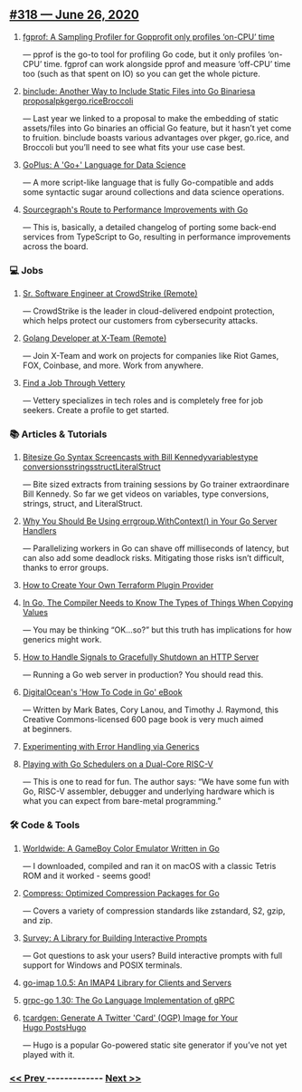 ## [#318 — June 26, 2020](https://golangweekly.com/issues/318)

1. [fgprof: A Sampling Profiler for Gopprofit only profiles ‘on-CPU’ time](https://golangweekly.com/link/90876/web)

     — pprof is the go-to tool for profiling Go code, but it only profiles ‘on-CPU’ time. fgprof can work alongside pprof and measure ‘off-CPU’ time too (such as that spent on IO) so you can get the whole picture.
1. [binclude: Another Way to Include Static Files into Go Binariesa proposalpkgergo.riceBroccoli](https://golangweekly.com/link/90879/web)

     — Last year we linked to a proposal to make the embedding of static assets/files into Go binaries an official Go feature, but it hasn’t yet come to fruition. binclude boasts various advantages over pkger, go.rice, and Broccoli but you’ll need to see what fits your use case best.
1. [GoPlus: A 'Go+' Language for Data Science](https://golangweekly.com/link/90885/web)

     — A more script-like language that is fully Go-compatible and adds some syntactic sugar around collections and data science operations.
1. [Sourcegraph's Route to Performance Improvements with Go](https://golangweekly.com/link/90886/web)

     — This is, basically, a detailed changelog of porting some back-end services from TypeScript to Go, resulting in performance improvements across the board.
### 💻 Jobs

1. [Sr. Software Engineer at CrowdStrike (Remote)](https://golangweekly.com/link/90887/web)

     — CrowdStrike is the leader in cloud-delivered endpoint protection, which helps protect our customers from cybersecurity attacks.
1. [Golang Developer at X-Team (Remote)](https://golangweekly.com/link/90888/web)

     — Join X-Team and work on projects for companies like Riot Games, FOX, Coinbase, and more. Work from anywhere.
1. [Find a Job Through Vettery](https://golangweekly.com/link/90889/web)

     — Vettery specializes in tech roles and is completely free for job seekers. Create a profile to get started.
### 📚 Articles & Tutorials

1. [Bitesize Go Syntax Screencasts with Bill Kennedyvariablestype conversionsstringsstructLiteralStruct](https://golangweekly.com/link/90890/web)

     — Bite sized extracts from training sessions by Go trainer extraordinare Bill Kennedy. So far we get videos on variables, type conversions, strings, struct, and LiteralStruct.
1. [Why You Should Be Using errgroup.WithContext() in Your Go Server Handlers](https://golangweekly.com/link/90895/web)

     — Parallelizing workers in Go can shave off milliseconds of latency, but can also add some deadlock risks. Mitigating those risks isn’t difficult, thanks to error groups.
1. [How to Create Your Own Terraform Plugin Provider](https://golangweekly.com/link/90896/web)

1. [In Go, The Compiler Needs to Know The Types of Things When Copying Values](https://golangweekly.com/link/90898/web)

     — You may be thinking “OK…so?” but this truth has implications for how generics might work.
1. [How to Handle Signals to Gracefully Shutdown an HTTP Server](https://golangweekly.com/link/90899/web)

     — Running a Go web server in production? You should read this.
1. [DigitalOcean's 'How To Code in Go' eBook](https://golangweekly.com/link/90900/web)

     — Written by Mark Bates, Cory Lanou, and Timothy J. Raymond, this Creative Commons-licensed 600 page book is very much aimed at beginners.
1. [Experimenting with Error Handling via Generics](https://golangweekly.com/link/90901/web)

1. [Playing with Go Schedulers on a Dual-Core RISC-V](https://golangweekly.com/link/90902/web)

     — This is one to read for fun. The author says: “We have some fun with Go, RISC-V assembler, debugger and underlying hardware which is what you can expect from bare-metal programming.”
### 🛠 Code & Tools

1. [Worldwide: A GameBoy Color Emulator Written in Go](https://golangweekly.com/link/90903/web)

     — I downloaded, compiled and ran it on macOS with a classic Tetris ROM and it worked - seems good!
1. [Compress: Optimized Compression Packages for Go](https://golangweekly.com/link/90904/web)

     — Covers a variety of compression standards like zstandard, S2, gzip, and zip.
1. [Survey: A Library for Building Interactive Prompts](https://golangweekly.com/link/90906/web)

     — Got questions to ask your users? Build interactive prompts with full support for Windows and POSIX terminals.
1. [go-imap 1.0.5: An IMAP4 Library for Clients and Servers](https://golangweekly.com/link/90907/web)

1. [grpc-go 1.30: The Go Language Implementation of gRPC](https://golangweekly.com/link/90908/web)

1. [tcardgen: Generate A Twitter 'Card' (OGP) Image for Your Hugo PostsHugo](https://golangweekly.com/link/90909/web)

     — Hugo is a popular Go-powered static site generator if you’ve not yet played with it.

### [ << Prev ](golangweekly-317.md) ------------- [ Next >> ](golangweekly-319.md)